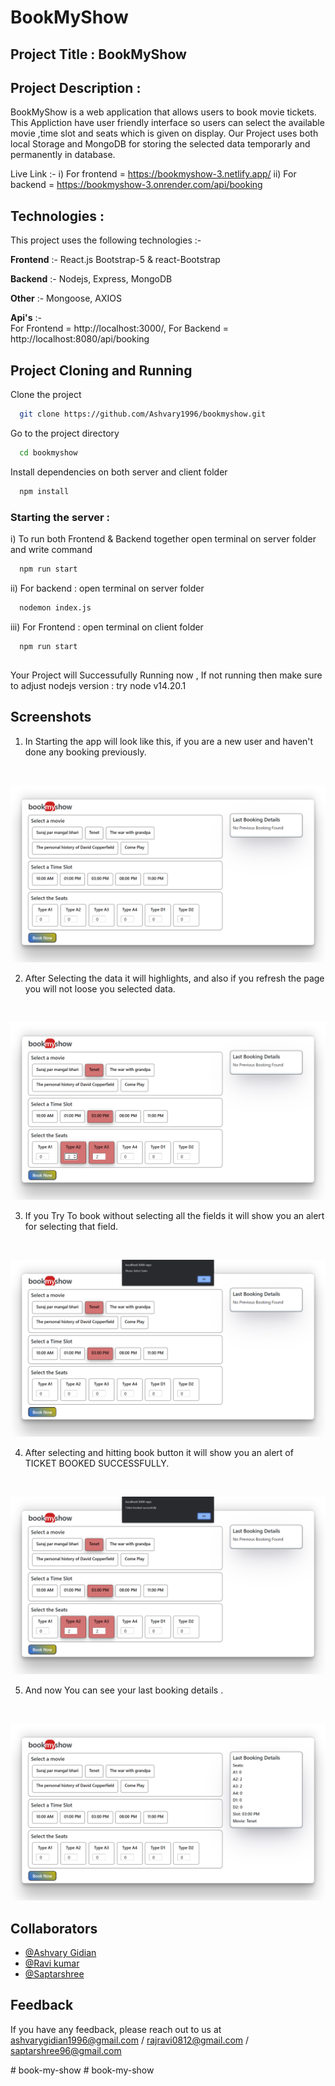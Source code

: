 # BookMyShow 

## Project Title :  BookMyShow

## Project Description :
BookMyShow is a web application that allows users to book movie tickets.
            This Appliction have user friendly interface so users can select the available movie ,time slot and seats which is given on display.
            Our Project uses both local Storage and MongoDB for storing the selected data temporarly and permanently in database.

Live Link :-
i) For frontend =  https://bookmyshow-3.netlify.app/ 
ii) For backend =  https://bookmyshow-3.onrender.com/api/booking

## Technologies :
This project uses the following technologies :-

**Frontend** :- 
           React.js
           Bootstrap-5 & react-Bootstrap

**Backend** :-
            Nodejs,
            Express,
            MongoDB

**Other**   :-   Mongoose,
            AXIOS 
           

**Api's**   :-  
            For Frontend = http://localhost:3000/, 
            For Backend =  http://localhost:8080/api/booking 

              
## Project Cloning and Running

Clone the project

```bash
  git clone https://github.com/Ashvary1996/bookmyshow.git
```

Go to the project directory

```bash
  cd bookmyshow
```

Install dependencies on both server and client folder

```bash
  npm install
```

### Starting the server :  
i) To run both Frontend & Backend together open terminal on server folder and write command
```bash
  npm run start
```

ii) For backend  : open terminal on server folder 
```bash
  nodemon index.js 
```
iii) For Frontend  : open terminal on client folder 
```bash
  npm run start
```





##  

Your Project will Successufully Running now ,
        If not running then make sure to adjust nodejs version : try node v14.20.1    



## Screenshots

1. In Starting the app will look like this,
if you are a new user and haven't done any booking previously.  
<br>

![Alt Screenshot](/screenshots/1.png/ )

2. After Selecting the data it will highlights, and also if you refresh the page you will not loose you selected data.
<br> 

![Alt Screenshot](/screenshots/2.png/ )

3.  If you Try To book without selecting all the fields it will show you an alert for selecting that field.
<br> 

![Alt Screenshot](/screenshots/3.png/ )

4.  After selecting and hitting book button it will show you an alert of TICKET BOOKED SUCCESSFULLY.
<br> 

![Alt Screenshot](/screenshots/4.png/ )

5.  And now You can see your last booking details .
<br> 

![Alt Screenshot](/screenshots/5.png/ )

## Collaborators 

- [@Ashvary Gidian](https://github.com/Ashvary1996) 
- [@Ravi kumar](https://github.com/rajravi0812)
- [@Saptarshree]( https://github.com/saptarshree)


## Feedback

If you have any feedback, please reach out to us at ashvarygidian1996@gmail.com / rajravi0812@gmail.com / saptarshree96@gmail.com

#   b o o k - m y - s h o w 
 
 #   b o o k - m y - s h o w 
 
 
